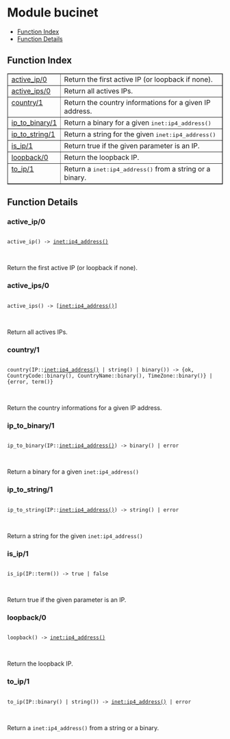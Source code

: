 

# Module bucinet #
* [Function Index](#index)
* [Function Details](#functions)

<a name="index"></a>

## Function Index ##


<table width="100%" border="1" cellspacing="0" cellpadding="2" summary="function index"><tr><td valign="top"><a href="#active_ip-0">active_ip/0</a></td><td>
Return the first active IP (or loopback if none).</td></tr><tr><td valign="top"><a href="#active_ips-0">active_ips/0</a></td><td>
Return all actives IPs.</td></tr><tr><td valign="top"><a href="#country-1">country/1</a></td><td>
Return the country informations for a given IP address.</td></tr><tr><td valign="top"><a href="#ip_to_binary-1">ip_to_binary/1</a></td><td>
Return a binary for a given <tt>inet:ip4_address()</tt></td></tr><tr><td valign="top"><a href="#ip_to_string-1">ip_to_string/1</a></td><td>
Return a string for the given <tt>inet:ip4_address()</tt></td></tr><tr><td valign="top"><a href="#is_ip-1">is_ip/1</a></td><td>
Return true if the given parameter is an IP.</td></tr><tr><td valign="top"><a href="#loopback-0">loopback/0</a></td><td>
Return the loopback IP.</td></tr><tr><td valign="top"><a href="#to_ip-1">to_ip/1</a></td><td>
Return a <tt>inet:ip4_address()</tt> from a string or a binary.</td></tr></table>


<a name="functions"></a>

## Function Details ##

<a name="active_ip-0"></a>

### active_ip/0 ###

<pre><code>
active_ip() -&gt; <a href="inet.md#type-ip4_address">inet:ip4_address()</a>
</code></pre>
<br />

Return the first active IP (or loopback if none).

<a name="active_ips-0"></a>

### active_ips/0 ###

<pre><code>
active_ips() -&gt; [<a href="inet.md#type-ip4_address">inet:ip4_address()</a>]
</code></pre>
<br />

Return all actives IPs.

<a name="country-1"></a>

### country/1 ###

<pre><code>
country(IP::<a href="inet.md#type-ip4_address">inet:ip4_address()</a> | string() | binary()) -&gt; {ok, CountryCode::binary(), CountryName::binary(), TimeZone::binary()} | {error, term()}
</code></pre>
<br />

Return the country informations for a given IP address.

<a name="ip_to_binary-1"></a>

### ip_to_binary/1 ###

<pre><code>
ip_to_binary(IP::<a href="inet.md#type-ip4_address">inet:ip4_address()</a>) -&gt; binary() | error
</code></pre>
<br />

Return a binary for a given `inet:ip4_address()`

<a name="ip_to_string-1"></a>

### ip_to_string/1 ###

<pre><code>
ip_to_string(IP::<a href="inet.md#type-ip4_address">inet:ip4_address()</a>) -&gt; string() | error
</code></pre>
<br />

Return a string for the given `inet:ip4_address()`

<a name="is_ip-1"></a>

### is_ip/1 ###

<pre><code>
is_ip(IP::term()) -&gt; true | false
</code></pre>
<br />

Return true if the given parameter is an IP.

<a name="loopback-0"></a>

### loopback/0 ###

<pre><code>
loopback() -&gt; <a href="inet.md#type-ip4_address">inet:ip4_address()</a>
</code></pre>
<br />

Return the loopback IP.

<a name="to_ip-1"></a>

### to_ip/1 ###

<pre><code>
to_ip(IP::binary() | string()) -&gt; <a href="inet.md#type-ip4_address">inet:ip4_address()</a> | error
</code></pre>
<br />

Return a `inet:ip4_address()` from a string or a binary.

